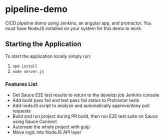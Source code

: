 # pipeline-demo
CICD pipeline demo using Jenkins, an angular app, and protractor.  You must have NodeJS installed on your system for this demo to work.

## Starting the Application
To start the application locally simply run:
1) `npm install`
2) `node server.js`

### Features List
* Get Sauce E2E test results to return to the develop job Jenkins console
* Add build pass fail and test pass fail status to Protractor tests
* Add nodeJS script to analyze and automatically approve/deny pull requests
* Build and run project during PR build, then run E2E test suite on Sauce using Sauce Connect
* Automate the whole project with gulp
* Move logic into NodeJS API layer
